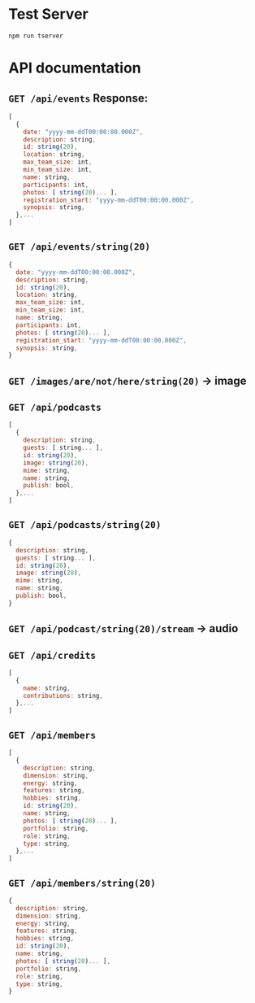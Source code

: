 # Test Server

`npm run tserver`

# API documentation

## `GET /api/events` Response:

```js
[
  {
    date: "yyyy-mm-ddT00:00:00.000Z",
    description: string,
    id: string(20),
    location: string,
    max_team_size: int,
    min_team_size: int,
    name: string,
    participants: int,
    photos: [ string(20)... ],
    registration_start: "yyyy-mm-ddT00:00:00.000Z",
    synopsis: string,
  },...
]
```

## `GET /api/events/string(20)`

```js
{
  date: "yyyy-mm-ddT00:00:00.000Z",
  description: string,
  id: string(20),
  location: string,
  max_team_size: int,
  min_team_size: int,
  name: string,
  participants: int,
  photos: [ string(20)... ],
  registration_start: "yyyy-mm-ddT00:00:00.000Z",
  synopsis: string,
}
```

## `GET /images/are/not/here/string(20)` -> image

## `GET /api/podcasts`

```js
[
  {
    description: string,
    guests: [ string... ],
    id: string(20),
    image: string(20),
    mime: string,
    name: string,
    publish: bool,
  },...
]
```

## `GET /api/podcasts/string(20)`

```js
{
  description: string,
  guests: [ string... ],
  id: string(20),
  image: string(20),
  mime: string,
  name: string,
  publish: bool,
}
```

## `GET /api/podcast/string(20)/stream` -> audio

## `GET /api/credits`

```js
[
  {
    name: string,
    contributions: string,
  },...
]
```

## `GET /api/members`

```js
[
  {
    description: string,
    dimension: string,
    energy: string,
    features: string,
    hobbies: string,
    id: string(20),
    name: string,
    photos: [ string(20)... ],
    portfolio: string,
    role: string,
    type: string,
  },...
]
```

## `GET /api/members/string(20)`

```js
{
  description: string,
  dimension: string,
  energy: string,
  features: string,
  hobbies: string,
  id: string(20),
  name: string,
  photos: [ string(20)... ],
  portfolio: string,
  role: string,
  type: string,
}
```

<!-- ## `GET /api/captcha`

```js
{
  captcha: string,
  token: string,
}
``` -->

